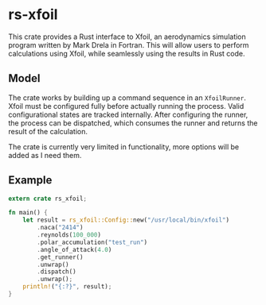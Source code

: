 # rs-xfoil

This crate provides a Rust interface to Xfoil, an aerodynamics simulation program written by
Mark Drela in Fortran. This will allow users to perform calculations using Xfoil, while seamlessly
using the results in Rust code.

## Model

The crate works by building up a command sequence in an `XfoilRunner`. Xfoil must be configured fully
before actually running the process. Valid configurational states are tracked internally. After
configuring the runner, the process can be dispatched, which consumes the runner and returns the
result of the calculation.

The crate is currently very limited in functionality, more options will be added as I need them.

## Example

```rust
extern crate rs_xfoil;

fn main() {
    let result = rs_xfoil::Config::new("/usr/local/bin/xfoil")
        .naca("2414")
        .reynolds(100_000)
        .polar_accumulation("test_run")
        .angle_of_attack(4.0)
        .get_runner()
        .unwrap()
        .dispatch()
        .unwrap();
    println!("{:?}", result);
}
```

